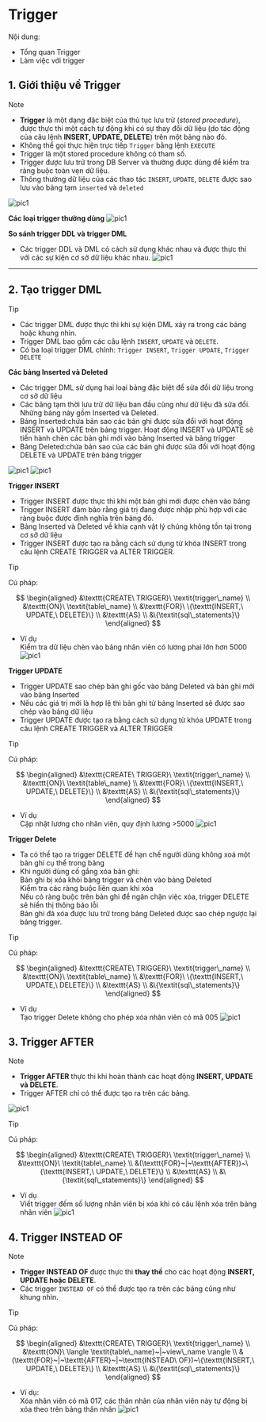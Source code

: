 <!-- ---
layout: Post
title: Bài 6. Trigger
subtitle: Cơ sở dữ liệu
author: KhanhDan
date: 2023-07-22
useHeaderImage: false
headerImage: https://github.com/danqth/images/blob/main/angurvad/java-core/session1/banner.png?raw=true
headerMask: rgba(39, 77, 61, 0.61)
permalinkPattern: /ebook/sql-server/:slug/
tags:
  - SQL Server
--- -->
# Trigger
Nội dung: <br>

- Tổng quan Trigger
- Làm việc với trigger

<!-- more -->

## 1. Giới thiệu về Trigger

> [!NOTE]
> - **Trigger** là một dạng đặc biệt của thủ tục lưu trữ (*stored procedure*), được thực thi một cách tự động khi có sự thay đổi dữ liệu (do tác động của câu lệnh **INSERT, UPDATE, DELETE**) trên một bảng nào đó.  
> - Không thể gọi thực hiện trực tiếp `Trigger` bằng lệnh `EXECUTE`  
> - Trigger là một stored procedure không có tham số.  
> - Trigger được lưu trữ trong DB Server và thường được dùng để kiểm tra ràng buộc toàn vẹn dữ liệu.  
> - Thông thường dữ liệu của các thao tác `INSERT`, `UPDATE`, `DELETE` được sao lưu vào bảng tạm `inserted` và `deleted`


![pic1](https://github.com/danqth/images/blob/main/angurvad/sql-server/session_6/Hinh_1.png?raw=true)

**Các loại trigger thường dùng**
![pic1](https://github.com/danqth/images/blob/main/angurvad/sql-server/session_6/Hinh_2.png?raw=true)

**So sánh trigger DDL và trigger DML**

- Các trigger
DDL và DML có cách sử dụng khác nhau và được
thực thi với các sự kiện cơ sở dữ liệu khác nhau.
![pic1](https://github.com/danqth/images/blob/main/angurvad/sql-server/session_6/Hinh_3.png?raw=true)

---

## 2. Tạo trigger DML

> [!TIP]
> - Các trigger DML được thực thi khi sự kiện DML xảy ra trong các bảng hoặc khung nhìn.  
> - Trigger DML bao gồm các câu lệnh `INSERT`, `UPDATE` và `DELETE`.  
> - Có ba loại trigger DML chính: `Trigger INSERT`, `Trigger UPDATE`, `Trigger DELETE`


**Các bảng Inserted và Deleted**

- Các trigger DML sử dụng hai loại bảng đặc biệt để sửa đổi dữ liệu trong cơ sở dữ liệu
- Các bảng tạm thời lưu trữ dữ liệu ban đầu cũng như
  dữ liệu đã sửa đổi. Những bảng này gồm Inserted và
  Deleted.
- Bảng Inserted:chứa bản sao các bản ghi được sửa đổi
  với hoạt động INSERT và UPDATE trên bảng trigger.
  Hoạt động INSERT và UPDATE sẽ tiến hành chèn các
  bản ghi mới vào bảng Inserted và bảng trigger
- Bảng Deleted:chứa bản sao của các bản ghi được sửa
đổi với hoạt động DELETE và UPDATE trên bảng
trigger

![pic1](https://github.com/danqth/images/blob/main/angurvad/sql-server/session_6/Hinh_4.png?raw=true)
![pic1](https://github.com/danqth/images/blob/main/angurvad/sql-server/session_6/Hinh_5.png?raw=true)

**Trigger INSERT**
- Trigger INSERT được thực thi khi một bản ghi mới
được chèn vào bảng
- Trigger INSERT đảm bảo rằng giá trị đang được nhập
phù hợp với các ràng buộc được định nghĩa trên bảng
đó.
- Bảng Inserted và Deleted về khía cạnh vật lý chúng
không tồn tại trong cơ sở dữ liệu
- Trigger INSERT được tạo ra bằng cách sử dụng từ
khóa INSERT trong câu lệnh CREATE TRIGGER và
ALTER TRIGGER.

> [!TIP]
> Cú pháp:
>
> $$
> \begin{aligned}
> &\texttt{CREATE\ TRIGGER}\ \textit{trigger\_name} \\
> &\texttt{ON}\ \textit{table\_name} \\
> &\texttt{FOR}\ \{\texttt{INSERT,\ UPDATE,\ DELETE}\} \\
> &\texttt{AS} \\
> &\{\textit{sql\_statements}\}
> \end{aligned}
> $$


- Ví dụ <br>
Kiểm tra dữ liệu chèn vào bảng nhân viên có lương phai lớn hơn 5000
![pic1](https://github.com/danqth/images/blob/main/angurvad/sql-server/session_6/Hinh_6.png?raw=true)

**Trigger UPDATE**
- Trigger UPDATE sao chép bản ghi gốc vào bảng
Deleted và bản ghi mới vào bảng Inserted
- Nếu các giá trị mới là hợp lệ thì bản ghi từ bảng
Inserted sẽ được sao chép vào bảng dữ liệu
- Trigger UPDATE được tạo ra bằng cách sử dụng từ
khóa UPDATE trong câu lệnh CREATE TRIGGER và
ALTER TRIGGER

> [!TIP]
> Cú pháp:
>
> $$
> \begin{aligned}
> &\texttt{CREATE\ TRIGGER}\ \textit{trigger\_name} \\
> &\texttt{ON}\ \textit{table\_name} \\
> &\texttt{FOR}\ \{\texttt{INSERT,\ UPDATE,\ DELETE}\} \\
> &\texttt{AS} \\
> &\{\textit{sql\_statements}\}
> \end{aligned}
> $$


- Ví dụ <br>
Cập nhật lương cho nhân viên, quy định lương >5000
![pic1](https://github.com/danqth/images/blob/main/angurvad/sql-server/session_6/Hinh_7.png?raw=true)

**Trigger Delete**
- Ta có thể tạo ra trigger DELETE để hạn chế người
dùng không xoá một bản ghi cụ thể trong bảng
- Khi người dùng cố gắng xóa bản ghi:<br>
 Bản ghi bị xóa khỏi bảng trigger và chèn vào bảng Deleted <br>
 Kiểm tra các ràng buộc liên quan khi xóa <br>
 Nếu có ràng buộc trên bản ghi để ngăn chặn việc xóa, trigger
DELETE sẽ hiển thị thông báo lỗi <br>
 Bản ghi đã xóa được lưu trữ trong bảng Deleted được sao
chép ngược lại bảng trigger. <br>

> [!TIP]
> Cú pháp:
>
> $$
> \begin{aligned}
> &\texttt{CREATE\ TRIGGER}\ \textit{trigger\_name} \\
> &\texttt{ON}\ \textit{table\_name} \\
> &\texttt{FOR}\ \{\texttt{INSERT,\ UPDATE,\ DELETE}\} \\
> &\texttt{AS} \\
> &\{\textit{sql\_statements}\}
> \end{aligned}
> $$


- Ví dụ <br>
Tạo trigger Delete không cho phép xóa nhân viên có mã 005
![pic1](https://github.com/danqth/images/blob/main/angurvad/sql-server/session_6/Hinh_8.png?raw=true)

## 3. Trigger AFTER

> [!NOTE]
> - **Trigger AFTER** thực thi khi hoàn thành các hoạt động **INSERT, UPDATE và DELETE**.  
> - Trigger AFTER chỉ có thể được tạo ra trên các bảng.

![pic1](https://github.com/danqth/images/blob/main/angurvad/sql-server/session_6/Hinh_9.png?raw=true)

> [!TIP]
> Cú pháp:
>
> $$
> \begin{aligned}
> &\texttt{CREATE\ TRIGGER}\ \textit{trigger\_name} \\
> &\texttt{ON}\ \textit{table\_name} \\
> &(\texttt{FOR}~|~\texttt{AFTER})~\{\texttt{INSERT,\ UPDATE,\ DELETE}\} \\
> &\texttt{AS} \\
> &\{\textit{sql\_statements}\}
> \end{aligned}
> $$


- Ví dụ <br>
Viết trigger đếm số lượng nhân viên bị xóa khi có câu lệnh xóa trên bảng nhân viên
![pic1](https://github.com/danqth/images/blob/main/angurvad/sql-server/session_6/Hinh_10.png?raw=true)

## 4. Trigger INSTEAD OF

> [!NOTE]
> - **Trigger INSTEAD OF** được thực thi **thay thế** cho các hoạt động **INSERT, UPDATE hoặc DELETE**.  
> - Các trigger `INSTEAD OF` có thể được tạo ra trên các bảng cũng như khung nhìn.


> [!TIP]
> Cú pháp:
>
> $$
> \begin{aligned}
> &\texttt{CREATE\ TRIGGER}\ \textit{trigger\_name} \\
> &\texttt{ON}\ \langle \textit{table\_name}~|~view\_name \rangle \\
> &(\texttt{FOR}~|~\texttt{AFTER}~|~\texttt{INSTEAD\ OF})~\{\texttt{INSERT,\ UPDATE,\ DELETE}\} \\
> &\texttt{AS} \\
> &\{\textit{sql\_statements}\}
> \end{aligned}
> $$


- Ví dụ: <br>
Xóa nhân viên có mã 017, các thân nhân của nhân viên này tự động bị xóa theo trên bảng thân nhân
![pic1](https://github.com/danqth/images/blob/main/angurvad/sql-server/session_6/Hinh_11.png?raw=true)